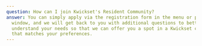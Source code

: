 ```yaml
---
question: How can I join Kwickset's Resident Community?
answer: You can simply apply via the registration form in the menu or pop-up
  window, and we will get back to you with additional questions to better
  understand your needs so that we can offer you a spot in a Kwickset community
  that matches your preferences.
---
```

